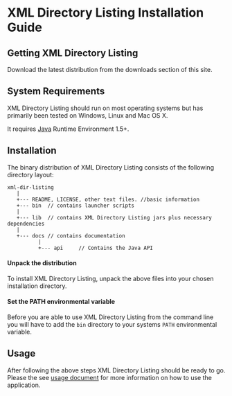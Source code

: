 # XML Directory Listing Installation Guide #

## Getting XML Directory Listing ##

Download the latest distribution from the downloads section of this site.

## System Requirements ##

XML Directory Listing should run on most operating systems but has primarily been tested on Windows, Linux and Mac OS X.

It requires [Java](http://java.sun.com) Runtime Environment 1.5+.

## Installation ##

The binary distribution of XML Directory Listing consists of the following directory layout:

```
xml-dir-listing
   |
   +--- README, LICENSE, other text files. //basic information
   +--- bin  // contains launcher scripts
   |
   +--- lib  // contains XML Directory Listing jars plus necessary dependencies
   |
   +--- docs // contains documentation
          |
          +--- api     // Contains the Java API
```

#### Unpack the distribution ####

To install XML Directory Listing, unpack the above files into your chosen installation directory.

#### Set the PATH environmental variable ####

Before you are able to use XML Directory Listing from the command line you will have to add the `bin` directory to your systems `PATH` environmental variable.

## Usage ##

After following the above steps XML Directory Listing should be ready to go. Please the see [usage document](CommandLine.md) for more information on how to use the application.




